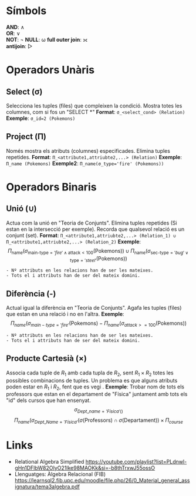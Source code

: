 # Símbols
**AND**: ∧  
**OR**: ∨  
**NOT**: ¬
**NULL**: ω
**full outer join**: ⟗  
**antijoin**: ▷

# Operadors Unàris
## Select (σ)
Selecciona les tuples (files) que compleixen la condició.
Mostra totes les columnes, com si fos un "SELECT \*"
**Format**: ``σ_<select_cond> (Relation)``
**Exemple**: ``σ_id=2 (Pokemons)``

## Project (Π)
Només mostra els atributs (columnes) especificades.
Elimina tuples repetides.
**Format**: ``Π_<attribute1,attriubte2,...> (Relation)``
**Exemple**: ``Π_name (Pokemons)``
**Exemple2**: ``Π_name(σ_type='fire' (Pokemons))``

# Operadors Binaris
## Unió (∪)
Actua com la unió en "Teoria de Conjunts".
Elimina tuples repetides (Si estan en la intersecció per exemple).
Recorda que qualsevol relació es un conjunt (set).
**Format**: `Π_<attribute1,attriubte2,...> (Relation_1) ∪ Π_<attribute1,attriubte2,...> (Relation_2)`
**Exemple**: 
$$
\Pi_{\text{name}} \left( \sigma_{\text{main-type} = 'fire' \land \text{attack} < 100} (\text{Pokemons}) \right) \cup \Pi_{\text{name}} \left( \sigma_{\text{sec-type} = 'bug' \lor \text{type} = 'steel'} (\text{Pokemons}) \right)
$$

```ad-important
- Nº attributs en les relacions han de ser les mateixes.
- Tots el i attributs han de ser del mateix domini.
```

## Diferència (-)
Actual igual la diferència en "Teoria de Conjunts".
Agafa les tuples (files) que estan en una relació i no en l'altra.
**Exemple**:
$$
\Pi_{name} (\sigma_{main-type='fire'}(\text{Pokemons}) - \Pi_{name} (\sigma_{attack>=100}(\text{Pokemons}))
$$

```ad-important
- Nº attributs en les relacions han de ser les mateixes.
- Tots el i attributs han de ser del mateix domini.
```

## Producte Cartesià (×)
Associa cada tuple de $R_1$ amb cada tupla de $R_2$, sent $R_1 \times R_2$ totes les possibles combinacions de tuples.
Un problema es que alguns atributs poden estar en $R_1$ i $R_2$, fent que es vegi .
**Exemple**: Trobar nom de tots els professors que estan en el departament de "Física" juntament amb tots els "id" dels cursos que han ensenyat.  
$$
\sigma_{Dept\_name='Física'()}
$$
$$
\Pi_{name}( \sigma_{Dept\_Name = 'Física'} (\sigma(\text{Professors}) \cap \sigma(\text{Departament})) \times \Pi_{course}
$$

# Links
- Relational Algebra Simplified
https://youtube.com/playlist?list=PLdnwl-gHn1DFIbW82OIyO21lke98MAOKk&si=-b8thTrxwJ55ossO
- Llenguatges: Àlgebra Relacional (FIB)
https://learnsql2.fib.upc.edu/moodle/file.php/26/0_Material_general_assignatura/tema3algebra.pdf

